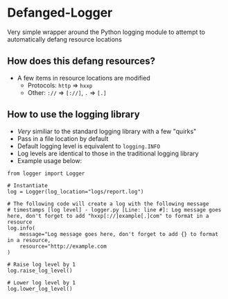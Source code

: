 # Defanged-Logger
Very simple wrapper around the Python logging module to attempt to automatically defang resource locations

## How does this defang resources?
- A few items in resource locations are modified
    - Protocols: `http` => `hxxp`
    - Other: `://` => `[://]`, `.` => `[.]`

## How to use the logging library
- _Very_ similiar to the standard logging library with a few "quirks"
- Pass in a file location by default
- Default logging level is equivalent to `logging.INFO`
- Log levels are identical to those in the traditional logging library
- Example usage below:

```
from logger import Logger

# Instantiate
log = Logger(log_location="logs/report.log")

# The following code will create a log with the following message
# timestamps [log level] - logger.py [Line: line #]: Log message goes here, don't forget to add "hxxp[://]example[.]com" to format in a resource
log.info(
    message="Log message goes here, don't forget to add {} to format in a resource,
    resource="http://example.com
)

# Raise log level by 1
log.raise_log_level()

# Lower log level by 1
log.lower_log_level()
```
